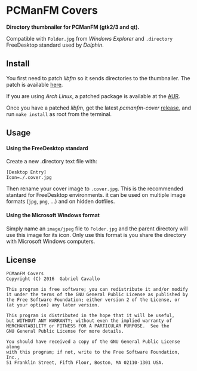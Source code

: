 # PCManFM Covers

**Directory thumbnailer for PCManFM (gtk2/3 and qt).**

Compatible with `Folder.jpg` from *Windows Explorer* and
`.directory` FreeDesktop standard used by *Dolphin*.

## Install

You first need to patch *libfm* so it sends directories to
the thumbnailer. The patch is available [here](https://sourceforge.net/p/pcmanfm/bugs/1020/).

If you are using *Arch Linux*, a patched package is available at the [AUR](https://aur.archlinux.org/packages/libfm-directory_thumbnails/).

Once you have a patched *libfm*, get the latest *pcmanfm-cover* [release](https://github.com/gcavallo/pcmanfm-cover/releases),
and run `make install` as root from the terminal.

## Usage

#### Using the FreeDesktop standard
Create a new .directory text file with:

	[Desktop Entry]
	Icon=./.cover.jpg

Then rename your cover image to `.cover.jpg`. This is the recommended
stantard for FreeDesktop environments. it can be used on multiple image
formats (`jpg`, `png`, ...) and on hidden dotfiles.

#### Using the Microsoft Windows format
Simply name an `image/jpeg` file to `Folder.jpg` and the parent directory will
use this image for its icon. Only use this format is you share the directory with
Microsoft Windows computers.

## License

	PCManFM Covers
	Copyright (C) 2016  Gabriel Cavallo

	This program is free software; you can redistribute it and/or modify
	it under the terms of the GNU General Public License as published by
	the Free Software Foundation; either version 2 of the License, or
	(at your option) any later version.

	This program is distributed in the hope that it will be useful,
	but WITHOUT ANY WARRANTY; without even the implied warranty of
	MERCHANTABILITY or FITNESS FOR A PARTICULAR PURPOSE.  See the
	GNU General Public License for more details.

	You should have received a copy of the GNU General Public License along
	with this program; if not, write to the Free Software Foundation, Inc.,
	51 Franklin Street, Fifth Floor, Boston, MA 02110-1301 USA.
